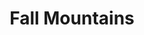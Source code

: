 ---
post_type: "photo"
title: Fall Mountains
mainimage: "/assets/images/fall-mountains/sunrise.jpg"
images:
    - imagepath: "/assets/images/fall-mountains/sunrise.jpg"
      alttext: Sunrise at mountain summit with mist and fall foliage
      description: Sunrise
    - imagepath: "/assets/images/fall-mountains/sunset.jpg"
      alttext: Sunset at lake with mountains in the background
      description: Sunset
published_date: "2022-10-15 08:56 -05:00"      
---